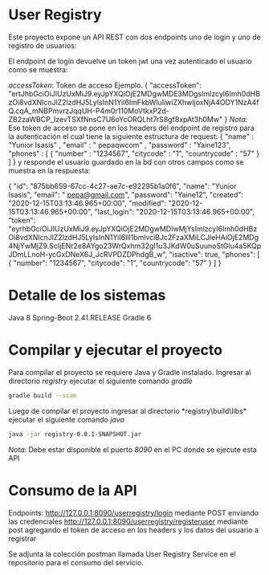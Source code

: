 # User Registry
Este proyecto expone un API REST con dos endpoints uno de login y uno de registro de usuarios:

El endpoint de login devuelve un token jwt una vez autenticado el usuario como se muestra:


*accessToken*: Token de acceso
Ejemplo.
{
    "accessToken": "ertJhbGciOiJIUzUxMiJ9.eyJpYXQiOjE2MDgwMDE3MDgsImlzcyI6Imh0dHBzOi8vdXNlcnJlZ2lzdHJ5LyIsInN1YiI6ImFkbWluIiwiZXhwIjoxNjA4ODY1NzA4fQ.cqA_mNBPmvrzJqqUH-P4m0r110MoVtkxP2d-ZB2zaWBCP_IzevTSXfNnsC7U6oYcORQLht7rS8gf8xpAt3h0Mw"
}
*Nota*:
Ese token de acceso se pone en los headers del endpoint de registro para la autenticación el cual tiene la siguiente estructura de request:
{
"name" : "Yunior Isasis" ,
"email" : " pepaqwcom" ,
"password" : "Yaine123",
"phones" : [
{
"number" : "1234567",
"citycode" : "1",
"countrycode" : "57"
}
]
}
y responde el usuario guardado en la bd con otros campos como se muestra en la respuesta:

{
    "id": "875bb659-67cc-4c27-ae7c-e92295b1a0f6",
    "name": "Yunior Isasis",
    "email": " pepa@gmail.com",
    "password": "Yaine12",
    "created": "2020-12-15T03:13:46.965+00:00",
    "modified": "2020-12-15T03:13:46.965+00:00",
    "last_login": "2020-12-15T03:13:46.965+00:00",
    "token": "eyrhbGciOiJIUzUxMiJ9.eyJpYXQiOjE2MDgwMDIwMjYsImlzcyI6Imh0dHBzOi8vdXNlcnJlZ2lzdHJ5LyIsInN1YiI6Ill1bmlvciBJc2FzaXMiLCJleHAiOjE2MDg4NjYwMjZ9.ScIjENr2e8AYgo23WrQxhm32gI1u3JKdW0uSuunoStGlu4a5KQpJDmLLnoH-ycGxDNeX6J_JcRVPDZDPhdgB_w",
    "isactive": true,
    "phones": [
        {
            "number": "1234567",
            "citycode": "1",
            "countrycode": "57"
        }
    ]
}

# Detalle de los sistemas


Java 8
Spring-Boot 2.41.RELEASE
Gradle 6


# Compilar y ejecutar el proyecto

Para compilar el proyecto se requiere Java y Gradle instalado.
Ingresar al directorio *registry* ejecutar el siguiente comando *gradle*

```bash
gradle build --scan
```

Luego de compilar el proyecto ingresar al directorio *registry\build\libs\* ejecutar el siguiente comando *java*

```bash
java -jar registry-0.0.1-SNAPSHOT.jar
```
*Nota*:
Debe estar disponible el puerto *8090* en el PC donde se ejecute esta API
# Consumo de la API
 Endpoints: 
 http://127.0.0.1:8090/userregistry/login mediante POST enviando las credenciales
 http://127.0.0.1:8090/userregistry/registeruser mediante post agregando el token de acceso en los headers y los datos del usuario a registrar
 
 Se adjunta la colección postman llamada User Registry Service en el repositorio para el consumo del servicio.



